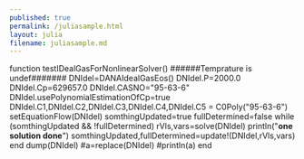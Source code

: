 ```yaml
---
published: true
permalink: /juliasample.html
layout: julia
filename: juliasample.md
---
```


function testIDealGasForNonlinearSolver()
  ######Temprature is undef#######
  DNIdel=DANAIdealGasEos()
  DNIdel.P=2000.0
  DNIdel.Cp=629657.0
  DNIdel.CASNO="95-63-6"
  DNIdel.usePolynomialEstimationOfCp=true
  DNIdel.C1,DNIdel.C2,DNIdel.C3,DNIdel.C4,DNIdel.C5 = C0Poly("95-63-6")
  setEquationFlow(DNIdel)
  somthingUpdated=true
  fullDetermined=false
  while (somthingUpdated && !fullDetermined)
    rVls,vars=solve(DNIdel)
    println("************one solution done************")
    somthingUpdated,fullDetermined=update!(DNIdel,rVls,vars)
  end
  dump(DNIdel)
  #a=replace(DNIdel)
  #println(a)
end
